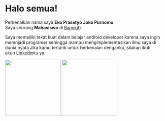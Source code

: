 # Halo semua! 
Perkenalkan nama saya **Eko Prasetyo Joko Purnomo**.\
Saya seorang **Mahasiswa** di [Bangkit](https://grow-google.translate.goog/intl/id_id/bangkit/?_x_tr_sl=en&_x_tr_tl=id&_x_tr_hl=id&_x_tr_pto=tc&tab=machine-learning&_x_tr_hist=true)).

Saya memeiliki tekat kuat dalam belajar android developer karena saya ingin memnjadi programer sehingga mampu mengimplementasikan ilmu saya di dunia nyata
Jika kamu tertarik untuk berkenalan denganku, silakan ikuti akun [Linkedin](https://www.linkedin.com/in/masekopras/)ku ya.
 
<p align="left">
<a href="https://github.com/gilangadhan">
  <img height="180em" src="https://github-readme-stats-eight-theta.vercel.app/api?username=gilangadhan&show_icons=true&theme=algolia&include_all_commits=true&count_private=true"/>
  <img height="180em" src="https://github-readme-stats-eight-theta.vercel.app/api/top-langs/?username=gilangadhan&layout=compact&langs_count=8&theme=algolia"/>
</a>
</p>
